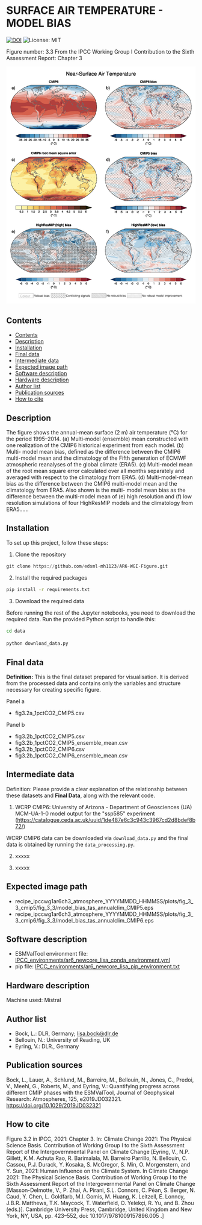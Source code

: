 SURFACE AIR TEMPERATURE - MODEL BIAS
====================================
[![DOI](https://zenodo.org/badge/DOI/10.5281/zenodo.6656093.svg)](https://doi.org/10.5281/zenodo.6656093)   ![License: MIT](https://img.shields.io/badge/License-MIT-blue.svg)


Figure number: 3.3
From the IPCC Working Group I Contribution to the Sixth Assessment Report: Chapter 3

![Figure 3.3](/ar6_wg1_chap3_figure3_3_surface_temp_model_bias.png?raw=true)


## Contents

- [Contents](#contents)
- [Description](#description)
- [Installation](#installation)
- [Final data](#final-data)
- [Intermediate data](#intermediate-data)
- [Expected image path](#expected-image-path)
- [Software description](#software-description)
- [Hardware description](#hardware-description)
- [Author list](#author-list)
- [Publication sources](#publication-sources)
- [How to cite](#how-to-cite)


## Description

The figure shows the annual-mean surface (2 m) air temperature (°C) for the 
period 1995–2014. (a) Multi-model (ensemble) mean constructed with one 
realization of the CMIP6 historical experiment from each model. (b) Multi-
model mean bias, defined as the difference between the CMIP6 multi-model mean
and the climatology of the Fifth generation of ECMWF atmospheric reanalyses 
of the global climate (ERA5). (c) Multi-model mean of the root mean square error
calculated over all months separately and averaged with respect to the 
climatology from ERA5. (d) Multi-model-mean bias as the difference between the 
CMIP6 multi-model mean and the climatology from ERA5. Also shown is the multi-
model mean bias as the difference between the multi-model mean of (e) high
resolution and (f) low resolution simulations of four HighResMIP models and the 
climatology from ERA5......


## Installation

To set up this project, follow these steps:

1. Clone the repository

```python
git clone https://github.com/edsml-mh1123/AR6-WGI-Figure.git

```

2. Install the required packages
   
```bash
pip install -r requirements.txt

```

3. Download the required data

Before running the rest of the Jupyter notebooks, you need to download the required data. Run the provided Python script to handle this:

```bash
cd data

python download_data.py
```

## Final data

**Definition:** This is the final dataset prepared for visualisation. It is derived from the processed data and contains only the variables and structure necessary for creating specific figure.

Panel a
- fig3.2a_1pctCO2_CMIP5.csv

Panel b
- fig3.2b_1pctCO2_CMIP5.csv
- fig3.2b_1pctCO2_CMIP5_ensemble_mean.csv
- fig3.2b_1pctCO2_CMIP6.csv
- fig3.2b_1pctCO2_CMIP6_ensemble_mean.csv

## Intermediate data

Definition: Please provide a clear explanation of the relationship between these datasets and **Final Data**, along with the relevant code.

1. WCRP CMIP6: University of Arizona - Department of Geosciences (UA) MCM-UA-1-0 model output for the "ssp585" experiment
(https://catalogue.ceda.ac.uk/uuid/1de487e6c3c943c3967cd2d8bdef8b72/)

WCRP CMIP6 data can be downloaded via `download_data.py` and the final data is obtained by running the `data_processing.py`.

2. xxxxx

3. xxxxx

## Expected image path

- recipe_ipccwg1ar6ch3_atmosphere_YYYYMMDD_HHMMSS/plots/fig_3_3_cmip5/fig_3_3/model_bias_tas_annualclim_CMIP5.eps
- recipe_ipccwg1ar6ch3_atmosphere_YYYYMMDD_HHMMSS/plots/fig_3_3_cmip6/fig_3_3/model_bias_tas_annualclim_CMIP6.eps


## Software description

- ESMValTool environment file: [IPCC_environments/ar6_newcore_lisa_conda_environment.yml](https://github.com/ipcc-wgi/ESMValTool-AR6-OriginalCode-FinalFigures/blob/main/IPCC_environments/ar6_newcore_lisa_conda_environment.yml)
- pip file: [IPCC_environments/ar6_newcore_lisa_pip_environment.txt](https://github.com/ipcc-wgi/ESMValTool-AR6-OriginalCode-FinalFigures/blob/main/IPCC_environments/ar6_newcore_lisa_pip_environment.txt)


## Hardware description

Machine used: Mistral


## Author list

- Bock, L.: DLR, Germany; lisa.bock@dlr.de
- Bellouin, N.: University of Reading, UK 
- Eyring, V.: DLR., Germany


## Publication sources

Bock, L., Lauer, A., Schlund, M., Barreiro, M., Bellouin, N., Jones, C., Predoi, V., Meehl, G., Roberts, M., and Eyring, V.: Quantifying progress across different CMIP phases with the ESMValTool, Journal of Geophysical Research: Atmospheres, 125, e2019JD032321. https://doi.org/10.1029/2019JD032321


## How to cite

Figure 3.2 in IPCC, 2021: Chapter 3. In: Climate Change 2021: The Physical Science Basis. Contribution of Working Group I to 
the Sixth Assessment Report of the Intergovernmental Panel on Climate Change [Eyring, V., N.P. Gillett, K.M. Achuta Rao, R. Barimalala,
 M. Barreiro Parrillo, N. Bellouin, C. Cassou, P.J. Durack, Y. Kosaka, S. McGregor, S. Min, O. Morgenstern, and Y. Sun, 2021: Human 
Influence on the Climate System. In Climate Change 2021: The Physical Science Basis. 
Contribution of Working Group I to the Sixth Assessment Report of the Intergovernmental Panel on Climate Change [Masson-Delmotte, V., 
P. Zhai, A. Pirani, S.L. Connors, C. Péan, S. Berger, N. Caud, Y. Chen, L. Goldfarb, M.I. Gomis, M. Huang, K. Leitzell, E. Lonnoy, 
J.B.R. Matthews, T.K. Maycock, T. Waterfield, O. Yelekçi, R. Yu, and B. Zhou (eds.)]. 
Cambridge University Press, Cambridge, United Kingdom and New York, NY, USA, pp. 423–552, doi: 10.1017/9781009157896.005 .]
